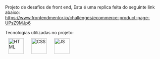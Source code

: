 Projeto de desafios de front end, Esta é uma replica feita do seguinte link abaixo: <br>
https://www.frontendmentor.io/challenges/ecommerce-product-page-UPsZ9MJp6

Tecnologias utilizadas no projeto: <br>
<a href="https://www.html.com/" target="_blank"><img style="margin: 10px" src="https://upload.wikimedia.org/wikipedia/commons/thumb/6/61/HTML5_logo_and_wordmark.svg/2048px-HTML5_logo_and_wordmark.svg.png" alt="HTML" height="50" /></a>
<a href="https://www.css.com/" target="_blank"><img style="margin: 10px" src="https://upload.wikimedia.org/wikipedia/commons/thumb/d/d5/CSS3_logo_and_wordmark.svg/1200px-CSS3_logo_and_wordmark.svg.png" alt="CSS" height="50" /></a>
<a href="[https://www.css.com/](https://www.javascript.com/)" target="_blank"><img style="margin: 10px" src="[[https://upload.wikimedia.org/wikipedia/commons/thumb/d/d5/CSS3_logo_and_wordmark.svg/1200px-CSS3_logo_and_wordmark.svg.png](https://upload.wikimedia.org/wikipedia/commons/thumb/9/99/Unofficial_JavaScript_logo_2.svg/640px-Unofficial_JavaScript_logo_2.svg.png)](https://upload.wikimedia.org/wikipedia/commons/6/6a/JavaScript-logo.png)" alt="JS" height="50" /></a>
